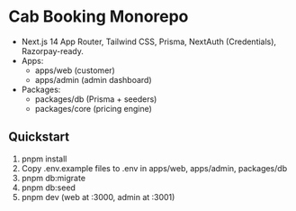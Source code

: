 # Cab Booking Monorepo

- Next.js 14 App Router, Tailwind CSS, Prisma, NextAuth (Credentials), Razorpay-ready.
- Apps:
  - apps/web (customer)
  - apps/admin (admin dashboard)
- Packages:
  - packages/db (Prisma + seeders)
  - packages/core (pricing engine)

## Quickstart
1) pnpm install
2) Copy .env.example files to .env in apps/web, apps/admin, packages/db
3) pnpm db:migrate
4) pnpm db:seed
5) pnpm dev (web at :3000, admin at :3001)
